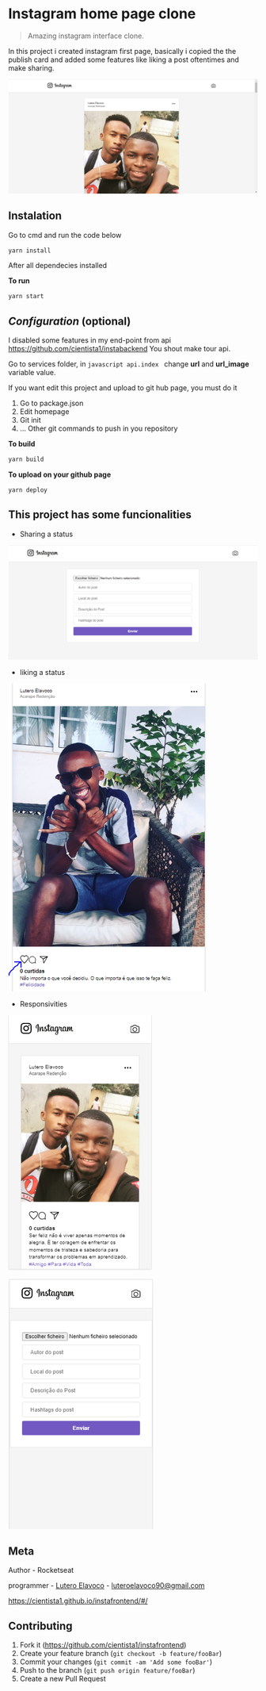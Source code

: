 # Instagram home page clone 
>Amazing instagram interface clone. 

In this project i created instagram first page, basically i copied the the publish card and added some features
like liking a post oftentimes and make sharing.




![](assets/instaclone.PNG)

## Instalation 

Go to cmd and run the code below 

```sh
yarn install
```

After all dependecies installed

**To run**

```sh
yarn start 
```

## _Configuration_ (optional)

I disabled some features in my end-point from api https://github.com/cientista1/instabackend
You shout make tour api.

Go to services folder, in ```javascript api.index ``` change **url** and **url_image** variable value. 

If you want edit this project and upload to git hub page, you must do it

1. Go to package.json
2. Edit homepage 
3. Git init 
4. ... Other git commands to push in you repository 

**To build**

```sh
yarn build 
```

**To upload on your github page**

```sh
yarn deploy 
```

## This project has some funcionalities

* Sharing a status 

![share a status ](assets/image2.PNG)

* liking a status 

![liking a post](assets/image1.PNG)

* Responsivities 

![](assets/imagem3.PNG)

![](assets/imagem4.PNG)

## Meta

Author - Rocketseat

programmer -  [Lutero Elavoco](https://www.linkedin.com/in/l%C3%BAtero-elavoco-5951b619b/) - luteroelavoco90@gmail.com

https://cientista1.github.io/instafrontend/#/

## Contributing 

1. Fork it (https://github.com/cientista1/instafrontend)
2. Create your feature branch (`git checkout -b feature/fooBar`)
3. Commit your changes (`git commit -am 'Add some fooBar'`)
4. Push to the branch (`git push origin feature/fooBar`)
5. Create a new Pull Request

